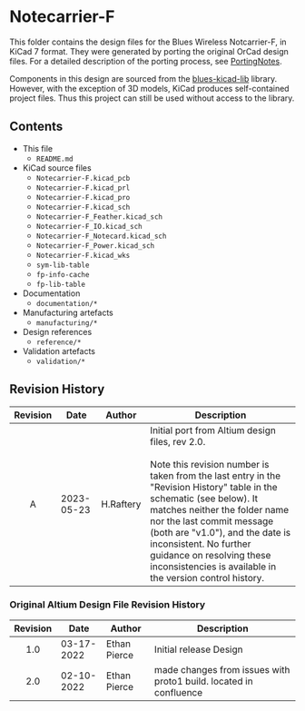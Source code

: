 # Notecarrier-F

This folder contains the design files for the Blues Wireless Notcarrier-F, in KiCad 7 format. They were generated by porting the original OrCad design files. For a detailed description of the porting process, see [PortingNotes](PortingNotes.md).

Components in this design are sourced from the [blues-kicad-lib](https://github.com/blues/blues-kicad-lib) library. However, with the exception of 3D models, KiCad produces self-contained project files. Thus this project can still be used without access to the library.

## Contents

- This file
 	- `README.md`
- KiCad source files
	- `Notecarrier-F.kicad_pcb`	- `Notecarrier-F.kicad_prl`	- `Notecarrier-F.kicad_pro`	- `Notecarrier-F.kicad_sch`	- `Notecarrier-F_Feather.kicad_sch`	- `Notecarrier-F_IO.kicad_sch`	- `Notecarrier-F_Notecard.kicad_sch`	- `Notecarrier-F_Power.kicad_sch`
	- `Notecarrier-F.kicad_wks`
	- `sym-lib-table`
	- `fp-info-cache`	- `fp-lib-table`
- Documentation	- `documentation/*`
- Manufacturing artefacts
	- `manufacturing/*`
- Design references
	- `reference/*`
- Validation artefacts
	- `validation/*`


## Revision History

| Revision |    Date    |   Author   | Description |
|:--------:| ---------- | ---------- | ----------- |
|     A    | 2023-05-23 | H.Raftery  | Initial port from Altium design files, rev 2.0.<br /><br />Note this revision number is taken from the last entry in the "Revision History" table in the schematic (see below). It matches neither the folder name nor the last commit message (both are "v1.0"), and the date is inconsistent. No further guidance on resolving these inconsistencies is available in the version control history. |


### Original Altium Design File Revision History

| Revision |    Date    |   Author     | Description |
|:--------:| ---------- | ------------ | ----------- |
|    1.0   | 03-17-2022 | Ethan Pierce | Initial release Design |
|    2.0   | 02-10-2022 | Ethan Pierce | made changes from issues with proto1 build. located in confluence |
